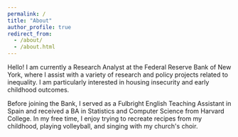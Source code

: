 ```yaml
---
permalink: /
title: "About"
author_profile: true
redirect_from: 
  - /about/
  - /about.html
---
```


Hello! I am currently a Research Analyst at the Federal Reserve Bank of New York, where I assist with a variety of research and policy projects related to inequality. I am particularly interested in housing insecurity and early childhood outcomes. 

Before joining the Bank, I served as a Fulbright English Teaching Assistant in Spain and received a BA in Statistics and Computer Science from Harvard College. In my free time, I enjoy trying to recreate recipes from my childhood, playing volleyball, and singing with my church's choir.
